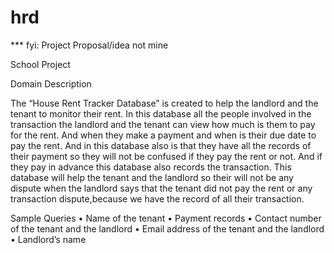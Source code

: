 # hrd

*** fyi: Project Proposal/idea not mine

 School Project

Domain Description

The “House Rent Tracker Database” is created to help the landlord and 
the tenant to monitor their rent. In this database all the people involved 
in the transaction the landlord and the tenant can view how much is 
them to pay for the rent. And when they make a payment and when is their due 
date to pay the rent. And in this database also is that they have all the records of their payment so they will not be confused if they pay the rent or not. And if they pay in advance this database also records the transaction. 
This database will help the tenant and the landlord so their will not be any dispute when the landlord says that the tenant did not pay the rent or any transaction dispute,because we have the record of all their transaction. 

Sample Queries
•	Name of the tenant
•	Payment records
•	Contact number of the tenant and the landlord
•	Email address of the tenant and the landlord
•	Landlord’s name

